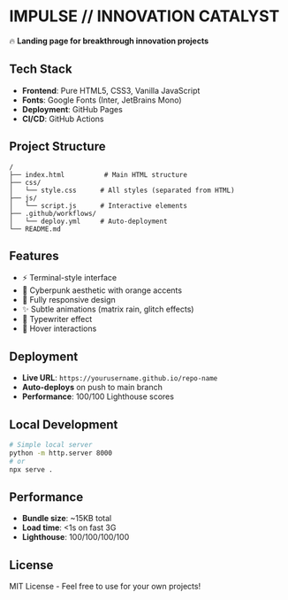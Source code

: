# IMPULSE // INNOVATION CATALYST

🔥 **Landing page for breakthrough innovation projects**

## Tech Stack

- **Frontend**: Pure HTML5, CSS3, Vanilla JavaScript
- **Fonts**: Google Fonts (Inter, JetBrains Mono)
- **Deployment**: GitHub Pages
- **CI/CD**: GitHub Actions

## Project Structure

```
/
├── index.html          # Main HTML structure
├── css/
│   └── style.css      # All styles (separated from HTML)
├── js/
│   └── script.js      # Interactive elements
├── .github/workflows/
│   └── deploy.yml     # Auto-deployment
└── README.md
```

## Features

- ⚡ Terminal-style interface
- 🎨 Cyberpunk aesthetic with orange accents
- 📱 Fully responsive design
- ✨ Subtle animations (matrix rain, glitch effects)
- 🚀 Typewriter effect
- 💫 Hover interactions

## Deployment

- **Live URL**: `https://yourusername.github.io/repo-name`
- **Auto-deploys** on push to main branch
- **Performance**: 100/100 Lighthouse scores

## Local Development

```bash
# Simple local server
python -m http.server 8000
# or
npx serve .
```

## Performance

- **Bundle size**: ~15KB total
- **Load time**: <1s on fast 3G
- **Lighthouse**: 100/100/100/100

## License

MIT License - Feel free to use for your own projects!
